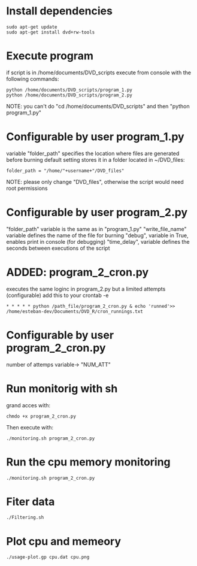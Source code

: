 # Install dependencies 
```
sudo apt-get update
sudo apt-get install dvd+rw-tools
```

# Execute program
if script is in /home/documents/DVD_scripts
execute from console with the following commands:
```
python /home/documents/DVD_scripts/program_1.py
python /home/documents/DVD_scripts/program_2.py
```

NOTE: you can't do "cd /home/documents/DVD_scripts" and then "python program_1.py"

# Configurable by user program_1.py
variable "folder_path" specifies the location where files are generated before burning 
default setting stores it in a folder located in ~/DVD_files:
```
folder_path = "/home/"+username+"/DVD_files"
```
NOTE: please only change "DVD_files", otherwise the script would need root permissions


# Configurable by user program_2.py
"folder_path" variable is the same as in "program_1.py"
"write_file_name" variable defines the name of the file for burning
"debug", variable in True, enables print in console (for debugging)
"time_delay", variable defines the seconds between executions of the script


# ADDED: program_2_cron.py
executes the same loginc in program_2.py but a limited attempts (configurable)
add this to your crontab -e
```
* * * * * python /path_file/program_2_cron.py & echo 'runned'>> /home/esteban-dev/Documents/DVD_R/cron_runnings.txt
```

# Configurable by user program_2_cron.py
number of attemps variable-> "NUM_ATT"

# Run monitorig with sh
grand acces with:
```
chmdo +x program_2_cron.py 
```
Then execute with:
```
./monitoring.sh program_2_cron.py 
```

# Run the cpu memory monitoring
```
./monitoring.sh program_2_cron.py
```

# Fiter data
```
./Filtering.sh
```

# Plot cpu and memeory
```
./usage-plot.gp cpu.dat cpu.png
```


